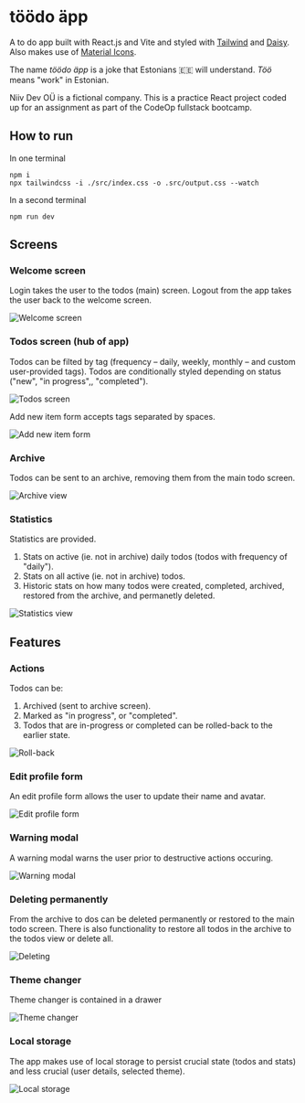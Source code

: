 # töödo äpp

A to do app built with React.js and Vite and styled with [Tailwind](https://tailwindcss.com/) and [Daisy](https://daisyui.com/). Also makes use of [Material Icons](https://mui.com/material-ui/material-icons/).

The name _töödo äpp_ is a joke that Estonians 🇪🇪 will understand. _Töö_ means "work" in Estonian.

Niiv Dev OÜ is a fictional company. This is a practice React project coded up for an assignment as part of the CodeOp fullstack bootcamp.

## How to run

In one terminal

```
npm i
npx tailwindcss -i ./src/index.css -o .src/output.css --watch
```

In a second terminal

```
npm run dev
```

## Screens

### Welcome screen

Login takes the user to the todos (main) screen. Logout from the app takes the user back to the welcome screen.

![Welcome screen](imgs/welcome-screen.png)

### Todos screen (hub of app)

Todos can be filted by tag (frequency – daily, weekly, monthly – and custom user-provided tags). Todos are conditionally styled depending on status ("new", "in progress",, "completed").

![Todos screen](imgs/todos-screen.png)

Add new item form accepts tags separated by spaces.

![Add new item form](imgs/add-form.png)

### Archive

Todos can be sent to an archive, removing them from the main todo screen.

![Archive view](imgs/archive-screen.png)

### Statistics

Statistics are provided.

1. Stats on active (ie. not in archive) daily todos (todos with frequency of "daily").
2. Stats on all active (ie. not in archive) todos.
3. Historic stats on how many todos were created, completed, archived, restored from the archive, and permanetly deleted.

![Statistics view](imgs/statistics-view.png)

## Features

### Actions

Todos can be:

1. Archived (sent to archive screen).
2. Marked as "in progress", or "completed".
3. Todos that are in-progress or completed can be rolled-back to the earlier state.

![Roll-back](imgs/roll-back.png)

### Edit profile form

An edit profile form allows the user to update their name and avatar.

![Edit profile form](imgs/edit-profile-form.png)

### Warning modal

A warning modal warns the user prior to destructive actions occuring.

![Warning modal](imgs/warning-modal.png)

### Deleting permanently

From the archive to dos can be deleted permanently or restored to the main todo screen. There is also functionality to restore all todos in the archive to the todos view or delete all.

![Deleting](imgs/deleting.png)

### Theme changer

Theme changer is contained in a drawer

![Theme changer](imgs/statistics-sunset-theme.png)

### Local storage

The app makes use of local storage to persist crucial state (todos and stats) and less crucial (user details, selected theme).

![Local storage](imgs/local-storage.png)
